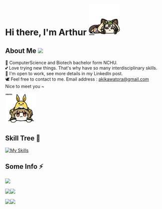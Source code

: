 # Hi there, I'm Arthur   <img src="./source/sayo.gif" width="100" heigth="80">

## About Me  <img src="https://github.githubassets.com/images/mona-loading.gif" width="25" heigth="25"> 

🏫 ComputerScience and Biotech bachelor form NCHU. <br>
💕 Love trying new things. That's why have so many interdisciplinary skills.<br>
💼 I'm open to work, see more details in my LinkedIn post. <br>
🕊️ Feel free to contact to me. Email address : akikawatora@gmail.com <br>
Nice to meet you ~ 

<img src="./source/yoyo.gif" width="100" heigth="70">


## Skill Tree 🌱
[![My Skills](https://skillicons.dev/icons?i=git,arduino,go,c,dart,flutter,python,java,androidstudio)](https://skillicons.dev)
## Some Info ⚡ 

![](http://github-profile-summary-cards.vercel.app/api/cards/profile-details?username=tora0615&theme=zenburn)


![](http://github-profile-summary-cards.vercel.app/api/cards/repos-per-language?username=tora0615&theme=zenburn)![](http://github-profile-summary-cards.vercel.app/api/cards/most-commit-language?username=tora0615&theme=zenburn)


![](http://github-profile-summary-cards.vercel.app/api/cards/stats?username=tora0615&theme=zenburn)![](http://github-profile-summary-cards.vercel.app/api/cards/productive-time?username=tora0615&theme=zenburn&utcOffset=8) 


<!--

[![](https://github-readme-stats.vercel.app/api/top-langs/?username=Tora0615&count_private=true&layout=compact&theme=calm)](https://github-readme-stats.vercel.app/api/top-langs/?username=Tora0615&count_private=true&layout=compact&theme=calm) 

[![](https://github-readme-stats.vercel.app/api?username=Tora0615&count_private=true&show_icons=true&theme=calm)](https://github.com/anuraghazra/github-readme-stats)


**Tora0615/Tora0615** is a ✨ _special_ ✨ repository because its `README.md` (this file) appears on your GitHub profile.

Here are some ideas to get you started:

- 🔭 I’m currently working on ...
- 🌱 I’m currently learning ...
- 👯 I’m looking to collaborate on ...
- 🤔 I’m looking for help with ...
- 💬 Ask me about ...
- 📫 How to reach me: ...
- 😄 Pronouns: ...
- ⚡ Fun fact: ...


emoji-cheat-sheet
https://github.com/ikatyang/emoji-cheat-sheet/blob/master/README.md

skill-icons
https://github.com/tandpfun/skill-icons
-->

<!--
#### 🔭 I’m currently working on ...

+ APPs
    + 一起聽歌
    + AI星爆氣流斬合成器
    + 簡單記帳
    + 簡單投票
+ Pygame
    + 小恐龍對戰
+ and so on... -->


